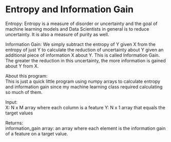 # Entropy and Information Gain

Entropy: Entropy is a measure of disorder or uncertainty and the goal of machine learning models and Data Scientists in general is to reduce uncertainty. It is also a measure of purity as well.  

Information Gain: We simply subtract the entropy of Y given X from the entropy of just Y to calculate the reduction of uncertainty about Y given an additional piece of information X about Y. This is called Information Gain. The greater the reduction in this uncertainty, the more information is gained about Y from X.  

About this program:  
This is just a quick little program using numpy arrays to calculate entropy and information gain since my machine learning class required calculating so much of them.

Input:  
X: N x M array where each column is a feature
Y: N x 1 array that equals the target values 

Returns:  
information_gain array: an array where each element is the information gain of a feature on a target value.  
